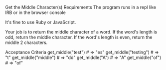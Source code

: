 Get the Middle Character(s)
Requirements
The program runs in a repl like IRB or in the browser console

It's fine to use Ruby or JavaScript.

Your job is to return the middle character of a word. If the word's length is odd, return the middle character. If the word's length is even, return the middle 2 characters.

Acceptance Criteria
get_middle("test") # => "es"
get_middle("testing") # => "t"
get_middle("middle") # => "dd"
get_middle("A") # => "A"
get_middle("of") # => "of"
